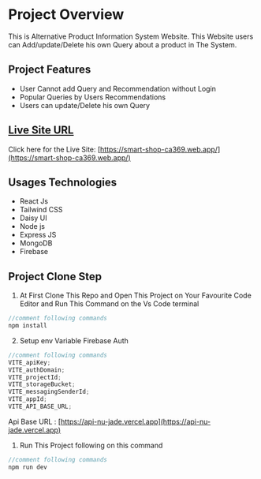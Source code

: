 # Project Overview

This is Alternative Product Information System Website. This Website users can Add/update/Delete his own Query about a product in The System.

## Project Features

- User Cannot add Query and Recommendation without Login
- Popular Queries by Users Recommendations
- Users can update/Delete his own Query

## [ Live Site URL](https://smart-shop-ca369.web.app/)

Click here for the Live Site: [https://smart-shop-ca369.web.app/](https://smart-shop-ca369.web.app/)

## Usages Technologies

- React Js
- Tailwind CSS
- Daisy UI
- Node js
- Express JS
- MongoDB
- Firebase

## Project Clone Step

1. At First Clone This Repo and Open This Project on Your Favourite Code Editor and Run This Command on the Vs Code terminal

```js
//comment following commands
npm install
```

2. Setup env Variable Firebase Auth

```js
//comment following commands
VITE_apiKey;
VITE_authDomain;
VITE_projectId;
VITE_storageBucket;
VITE_messagingSenderId;
VITE_appId;
VITE_API_BASE_URL;
```

Api Base URL : [https://api-nu-jade.vercel.app](https://api-nu-jade.vercel.app)

1. Run This Project following on this command

```js
//comment following commands
npm run dev
```
